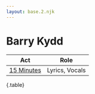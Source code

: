 ```yaml
---
layout: base.2.njk
---
```


# Barry Kydd

| Act | Role |
|---|---|
| [15 Minutes](../15-minutes) | Lyrics, Vocals |

{.table}